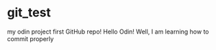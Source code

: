 # git_test
my odin project first GitHub repo!
Hello Odin!
Well, I am learning how to commit properly
